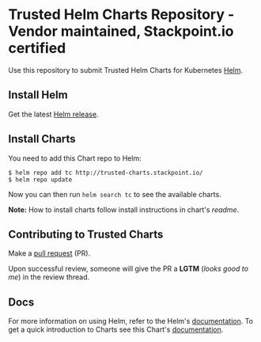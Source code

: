 # Trusted Helm Charts Repository - Vendor maintained, Stackpoint.io certified

Use this repository to submit Trusted Helm Charts for Kubernetes [Helm](https://helm.sh).


## Install Helm

Get the latest [Helm release](https://github.com/kubernetes/helm#install).


## Install Charts

You need to add this Chart repo to Helm:
```console
$ helm repo add tc http://trusted-charts.stackpoint.io/
$ helm repo update
```
Now you can then run `helm search tc` to see the available charts.

**Note:** How to install charts follow install instructions in chart's _readme_.


## Contributing to Trusted Charts

Make a [pull request](https://help.github.com/articles/using-pull-requests) (PR).

Upon successful review, someone will give the PR a __LGTM__ (_looks good to me_) in the review thread.


## Docs

For more information on using Helm, refer to the Helm's [documentation](https://docs.helm.sh/using_helm/#quickstart-guide).
To get a quick introduction to Charts see this Chart's [documentation](https://docs.helm.sh/developing_charts/#charts).
